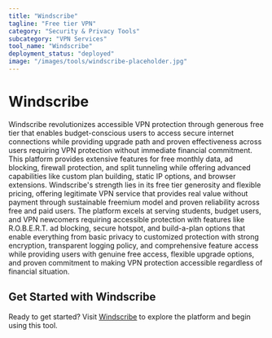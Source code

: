 ```yaml
---
title: "Windscribe"
tagline: "Free tier VPN"
category: "Security & Privacy Tools"
subcategory: "VPN Services"
tool_name: "Windscribe"
deployment_status: "deployed"
image: "/images/tools/windscribe-placeholder.jpg"
---
```


# Windscribe

Windscribe revolutionizes accessible VPN protection through generous free tier that enables budget-conscious users to access secure internet connections while providing upgrade path and proven effectiveness across users requiring VPN protection without immediate financial commitment. This platform provides extensive features for free monthly data, ad blocking, firewall protection, and split tunneling while offering advanced capabilities like custom plan building, static IP options, and browser extensions. Windscribe's strength lies in its free tier generosity and flexible pricing, offering legitimate VPN service that provides real value without payment through sustainable freemium model and proven reliability across free and paid users. The platform excels at serving students, budget users, and VPN newcomers requiring accessible protection with features like R.O.B.E.R.T. ad blocking, secure hotspot, and build-a-plan options that enable everything from basic privacy to customized protection with strong encryption, transparent logging policy, and comprehensive feature access while providing users with genuine free access, flexible upgrade options, and proven commitment to making VPN protection accessible regardless of financial situation.
## Get Started with Windscribe

Ready to get started? Visit [Windscribe](https://windscribe.com) to explore the platform and begin using this tool.
